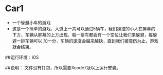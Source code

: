 # Car1
- 一个躲避小车的游戏
- 这是一个简单的游戏，大道上一共可以通过5辆车，我们操控的小人在屏幕的下方，车辆从屏幕的上方出现，每一排车都会有一个空位让我们来躲避，每躲避一排车辆可以
  加一分，车辆的速度会越来越快，直到我们被撞伤为止，游戏就会结束。
  
##运行环境：iOS

##说明：
文件没有打包，所以需要Xcode7及以上运行安装。
